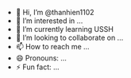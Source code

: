 - 👋 Hi, I’m @thanhien1102
- 👀 I’m interested in ...
- 🌱 I’m currently learning USSH
- 💞️ I’m looking to collaborate on ...
- 📫 How to reach me ...
- 😄 Pronouns: ...
- ⚡ Fun fact: ...

<!---
thanhien1102/thanhien1102 is a ✨ special ✨ repository because its `README.md` (this file) appears on your GitHub profile.
You can click the Preview link to take a look at your changes.
--->

